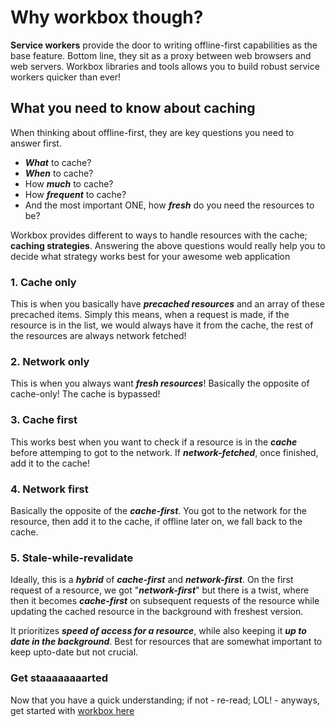 # Why workbox though?

**Service workers** provide the door to writing offline-first capabilities as the base feature. Bottom line, they sit as a proxy between web browsers and web servers. Workbox libraries and tools allows you to build robust service workers quicker than ever!

## What you need to know about caching

When thinking about offline-first, they are key questions you need to answer first.

- **_What_** to cache?
- **_When_** to cache?
- How **_much_** to cache?
- How **_frequent_** to cache?
- And the most important ONE, how **_fresh_** do you need the resources to be?

Workbox provides different to ways to handle resources with the cache; **caching strategies**. Answering the above questions would really help you to decide what strategy works best for your awesome web application

### 1. Cache only

This is when you basically have **_precached resources_** and an array of these precached items. Simply this means, when a request is made, if the resource is in the list, we would always have it from the cache, the rest of the resources are always network fetched!

### 2. Network only

This is when you always want **_fresh resources_**! Basically the opposite of cache-only! The cache is bypassed!

### 3. Cache first

This works best when you want to check if a resource is in the **_cache_** before attemping to got to the network. If **_network-fetched_**, once finished, add it to the cache!

### 4. Network first

Basically the opposite of the **_cache-first_**. You got to the network for the resource, then add it to the cache, if offline later on, we fall back to the cache.

### 5. Stale-while-revalidate

Ideally, this is a **_hybrid_** of **_cache-first_** and **_network-first_**. On the first request of a resource, we got "**_network-first_**" but there is a twist, where then it becomes **_cache-first_** on subsequent requests of the resource while updating the cached resource in the background with freshest version.

It prioritizes **_speed of access for a resource_**, while also keeping it **_up to date in the background_**. Best for resources that are somewhat important to keep upto-date but not crucial.

### Get staaaaaaaarted

Now that you have a quick understanding; if not - re-read; LOL! - anyways, get started with [workbox here](https://developer.chrome.com/docs/workbox)
